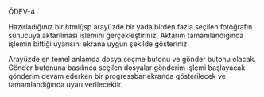 ÖDEV-4


Hazırladığınız bir html/jsp arayüzde  bir yada birden fazla seçilen fotoğrafın sunucuya aktarılması işlemini gerçekleştiriniz. Aktarım tamamlandığında işlemin bittiği uyarısını ekrana uygun şekilde gösteriniz.



Arayüzde en temel anlamda dosya seçme butonu ve gönder butonu olacak. Gönder butonuna basılınca seçilen dosyalar gönderim işlemi başlayacak gönderim devam ederken bir progressbar ekranda gösterilecek ve tamamlandığında uyarı verilecektir.